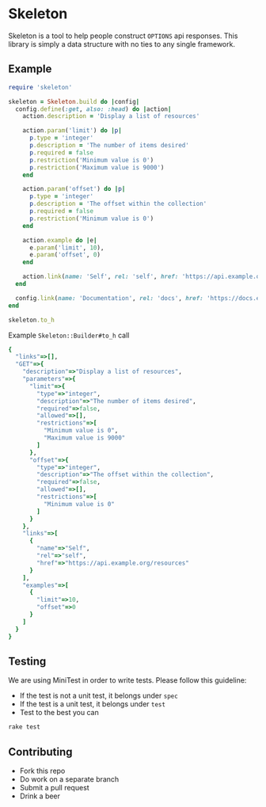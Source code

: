 # Skeleton

Skeleton is a tool to help people construct `OPTIONS` api responses. This
library is simply a data structure with no ties to any single framework.

## Example

```ruby
require 'skeleton'

skeleton = Skeleton.build do |config|
  config.define(:get, also: :head) do |action|
    action.description = 'Display a list of resources'

    action.param('limit') do |p|
      p.type = 'integer'
      p.description = 'The number of items desired'
      p.required = false
      p.restriction('Minimum value is 0')
      p.restriction('Maximum value is 9000')
    end

    action.param('offset') do |p|
      p.type = 'integer'
      p.description = 'The offset within the collection'
      p.required = false
      p.restriction('Minimum value is 0')
    end

    action.example do |e|
      e.param('limit', 10),
      e.param('offset', 0)
    end

    action.link(name: 'Self', rel: 'self', href: 'https://api.example.org/resources')
  end

  config.link(name: 'Documentation', rel: 'docs', href: 'https://docs.example.org/resources')
end

skeleton.to_h
```

Example `Skeleton::Builder#to_h` call

```ruby
{
  "links"=>[],
  "GET"=>{
    "description"=>"Display a list of resources",
    "parameters"=>{
      "limit"=>{
        "type"=>"integer",
        "description"=>"The number of items desired",
        "required"=>false,
        "allowed"=>[],
        "restrictions"=>[
          "Minimum value is 0",
          "Maximum value is 9000"
        ]
      },
      "offset"=>{
        "type"=>"integer",
        "description"=>"The offset within the collection",
        "required"=>false,
        "allowed"=>[],
        "restrictions"=>[
          "Minimum value is 0"
        ]
      }
    },
    "links"=>[
      {
        "name"=>"Self",
        "rel"=>"self",
        "href"=>"https://api.example.org/resources"
      }
    ],
    "examples"=>[
      {
        "limit"=>10,
        "offset"=>0
      }
    ]
  }
}
```

## Testing

We are using MiniTest in order to write tests. Please follow this guideline:

  * If the test is not a unit test, it belongs under `spec`
  * If the test is a unit test, it belongs under `test`
  * Test to the best you can

```sh
rake test
```

## Contributing

  * Fork this repo
  * Do work on a separate branch
  * Submit a pull request
  * Drink a beer
